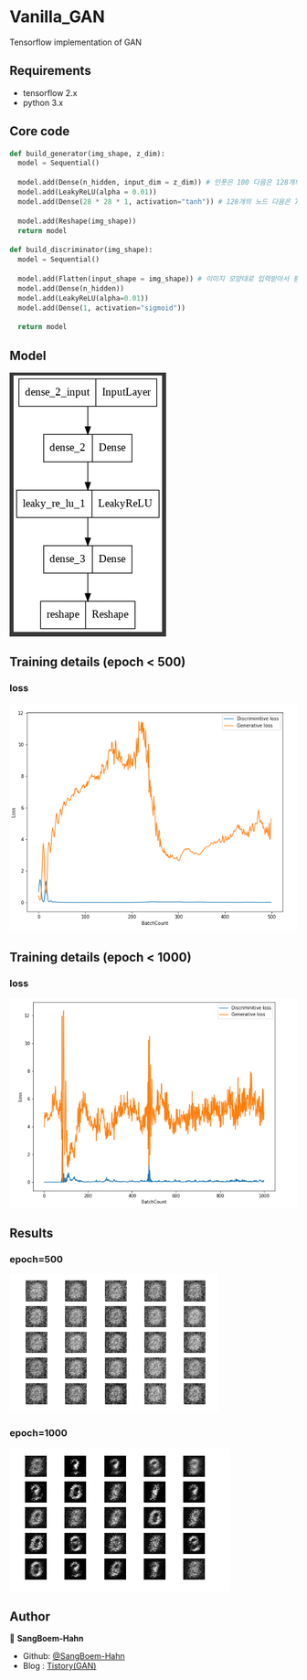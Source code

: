 # Vanilla_GAN
Tensorflow implementation of GAN

## Requirements
* tensorflow 2.x
* python 3.x

## Core code
```python
def build_generator(img_shape, z_dim):
  model = Sequential()

  model.add(Dense(n_hidden, input_dim = z_dim)) # 인풋은 100 다음은 128개의 노드
  model.add(LeakyReLU(alpha = 0.01))
  model.add(Dense(28 * 28 * 1, activation="tanh")) # 128개의 노드 다음은 784개의 노드

  model.add(Reshape(img_shape))
  return model
  
def build_discriminator(img_shape):
  model = Sequential()

  model.add(Flatten(input_shape = img_shape)) # 이미지 모양대로 입력받아서 폄
  model.add(Dense(n_hidden))
  model.add(LeakyReLU(alpha=0.01))
  model.add(Dense(1, activation="sigmoid"))

  return model
```

## Model
![model](./assests/model.PNG)



## Training details (epoch < 500)

### loss
![loss_G_500](./assests/loss_graph1.PNG)


## Training details (epoch < 1000)

### loss
![loss_G_1000](./assests/loss_graph2.PNG)

## Results
### epoch=500
![test1](./assests/test1.PNG)

### epoch=1000
![test2](./assests/test2.PNG)


## Author
👤 **SangBoem-Hahn**

- Github: [@SangBoem-Hahn](https://github.com/SangBeom-Hahn)
- Blog : [Tistory(GAN)](https://hsb422.tistory.com/entry/%EB%AF%B8%EB%85%BC%EB%AC%B8-%EA%B5%AC%ED%98%84-PARTGAN)
